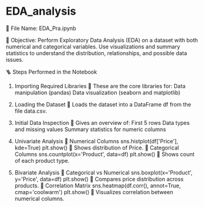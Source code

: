 # EDA_analysis

📁 File Name: EDA_Pra.ipynb

🧾 Objective:
 Perform Exploratory Data Analysis (EDA) on a dataset with both numerical and categorical variables. Use visualizations and summary statistics to understand the distribution, relationships, and possible data issues.

🪜 Steps Performed in the Notebook

1. Importing Required Libraries
          📌 These are the core libraries for:
          Data manipulation (pandas)
          Data visualization (seaborn and matplotlib)

2. Loading the Dataset
          📌 Loads the dataset into a DataFrame df from the file data.csv.

3. Initial Data Inspection
          📌 Gives an overview of:
          First 5 rows
          Data types and missing values
          Summary statistics for numeric columns

4. Univariate Analysis
          🔹 Numerical Columns
          sns.histplot(df['Price'], kde=True)
          plt.show()
          📌 Shows distribution of Price.
          🔹 Categorical Columns
          sns.countplot(x='Product', data=df)
          plt.show()
          📌 Shows count of each product type.

5. Bivariate Analysis
          🔹 Categorical vs Numerical
          sns.boxplot(x='Product', y='Price', data=df)
          plt.show()
          📌 Compares price distribution across products.
          🔹 Correlation Matrix
          sns.heatmap(df.corr(), annot=True, cmap='coolwarm')
          plt.show()
          📌 Visualizes correlation between numerical columns.

